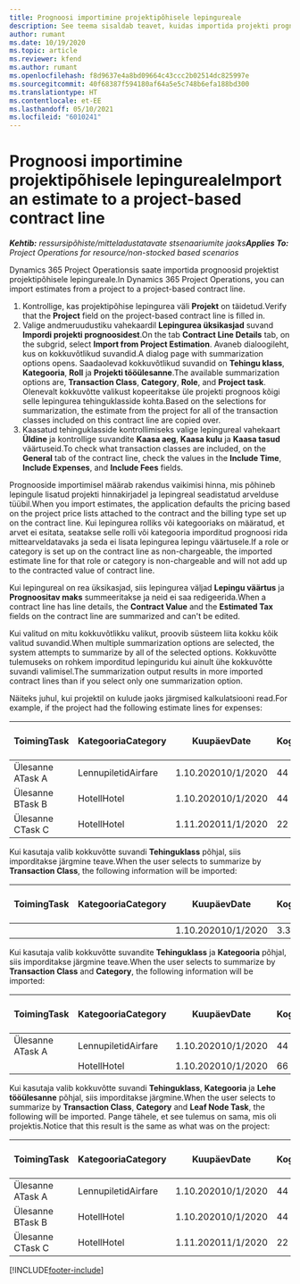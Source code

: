 ```yaml
---
title: Prognoosi importimine projektipõhisele lepingureale
description: See teema sisaldab teavet, kuidas importida projekti prognoose lepingureale.
author: rumant
ms.date: 10/19/2020
ms.topic: article
ms.reviewer: kfend
ms.author: rumant
ms.openlocfilehash: f8d9637e4a8bd09664c43ccc2b02514dc825997e
ms.sourcegitcommit: 40f68387f594180af64a5e5c748b6efa188bd300
ms.translationtype: HT
ms.contentlocale: et-EE
ms.lasthandoff: 05/10/2021
ms.locfileid: "6010241"
---
```

# <a name="import-an-estimate-to-a-project-based-contract-line"></a><span data-ttu-id="2b40a-103">Prognoosi importimine projektipõhisele lepingureale</span><span class="sxs-lookup"><span data-stu-id="2b40a-103">Import an estimate to a project-based contract line</span></span>

<span data-ttu-id="2b40a-104">_**Kehtib:** ressursipõhiste/mitteladustatavate stsenaariumite jaoks_</span><span class="sxs-lookup"><span data-stu-id="2b40a-104">_**Applies To:** Project Operations for resource/non-stocked based scenarios_</span></span>

<span data-ttu-id="2b40a-105">Dynamics 365 Project Operationsis saate importida prognoosid projektist projektipõhisele lepingureale.</span><span class="sxs-lookup"><span data-stu-id="2b40a-105">In Dynamics 365 Project Operations, you can import estimates from a project to a project-based contract line.</span></span>

1. <span data-ttu-id="2b40a-106">Kontrollige, kas projektipõhise lepingurea väli **Projekt** on täidetud.</span><span class="sxs-lookup"><span data-stu-id="2b40a-106">Verify that the **Project** field on the project-based contract line is filled in.</span></span>
2. <span data-ttu-id="2b40a-107">Valige andmeruudustiku vahekaardil **Lepingurea üksikasjad** suvand **Impordi projekti prognoosidest**.</span><span class="sxs-lookup"><span data-stu-id="2b40a-107">On the tab **Contract Line Details** tab, on the subgrid, select **Import from Project Estimation**.</span></span> <span data-ttu-id="2b40a-108">Avaneb dialoogileht, kus on kokkuvõtlikud suvandid.</span><span class="sxs-lookup"><span data-stu-id="2b40a-108">A dialog page with summarization options opens.</span></span> <span data-ttu-id="2b40a-109">Saadaolevad kokkuvõtlikud suvandid on **Tehingu klass**, **Kategooria**, **Roll** ja **Projekti tööülesanne**.</span><span class="sxs-lookup"><span data-stu-id="2b40a-109">The available summarization options are, **Transaction Class**, **Category**, **Role**, and **Project task**.</span></span> <span data-ttu-id="2b40a-110">Olenevalt kokkuvõtte valikust kopeeritakse üle projekti prognoos kõigi selle lepingurea tehinguklasside kohta.</span><span class="sxs-lookup"><span data-stu-id="2b40a-110">Based on the selections for summarization, the estimate from the project for all of the transaction classes included on this contract line are copied over.</span></span> 
3. <span data-ttu-id="2b40a-111">Kaasatud tehinguklasside kontrollimiseks valige lepingureal vahekaart **Üldine** ja kontrollige suvandite **Kaasa aeg**, **Kaasa kulu** ja **Kaasa tasud** väärtuseid.</span><span class="sxs-lookup"><span data-stu-id="2b40a-111">To check what transaction classes are included, on the **General** tab of the contract line, check the values in the **Include Time**, **Include Expenses**, and **Include Fees** fields.</span></span>

<span data-ttu-id="2b40a-112">Prognooside importimisel määrab rakendus vaikimisi hinna, mis põhineb lepingule lisatud projekti hinnakirjadel ja lepingreal seadistatud arvelduse tüübil.</span><span class="sxs-lookup"><span data-stu-id="2b40a-112">When you import estimates, the application defaults the pricing based on the project price lists attached to the contract and the billing type set up on the contract line.</span></span> <span data-ttu-id="2b40a-113">Kui lepingurea rolliks või kategooriaks on määratud, et arvet ei esitata, seatakse selle rolli või kategooria imporditud prognoosi rida mittearveldatavaks ja seda ei lisata lepingurea lepingu väärtusele.</span><span class="sxs-lookup"><span data-stu-id="2b40a-113">If a role or category is set up on the contract line as non-chargeable, the imported estimate line for that role or category is non-chargeable and will not add up to the contracted value of contract line.</span></span>

<span data-ttu-id="2b40a-114">Kui lepingureal on rea üksikasjad, siis lepingurea väljad **Lepingu väärtus** ja **Prognoositav maks** summeeritakse ja neid ei saa redigeerida.</span><span class="sxs-lookup"><span data-stu-id="2b40a-114">When a contract line has line details, the **Contract Value** and the **Estimated Tax** fields on the contract line are summarized and can't be edited.</span></span>

<span data-ttu-id="2b40a-115">Kui valitud on mitu kokkuvõtlikku valikut, proovib süsteem liita kokku kõik valitud suvandid.</span><span class="sxs-lookup"><span data-stu-id="2b40a-115">When multiple summarization options are selected, the system attempts to summarize by all of the selected options.</span></span> <span data-ttu-id="2b40a-116">Kokkuvõtte tulemuseks on rohkem imporditud lepinguridu kui ainult ühe kokkuvõtte suvandi valimisel.</span><span class="sxs-lookup"><span data-stu-id="2b40a-116">The summarization output results in more imported contract lines than if you select only one summarization option.</span></span>

<span data-ttu-id="2b40a-117">Näiteks juhul, kui projektil on kulude jaoks järgmised kalkulatsiooni read.</span><span class="sxs-lookup"><span data-stu-id="2b40a-117">For example, if the project had the following estimate lines for expenses:</span></span>

| <span data-ttu-id="2b40a-118">Toiming</span><span class="sxs-lookup"><span data-stu-id="2b40a-118">Task</span></span> | <span data-ttu-id="2b40a-119">Kategooria</span><span class="sxs-lookup"><span data-stu-id="2b40a-119">Category</span></span> | <span data-ttu-id="2b40a-120">Kuupäev</span><span class="sxs-lookup"><span data-stu-id="2b40a-120">Date</span></span> | <span data-ttu-id="2b40a-121">Kogus</span><span class="sxs-lookup"><span data-stu-id="2b40a-121">Quantity</span></span> | <span data-ttu-id="2b40a-122">Ühiku hind</span><span class="sxs-lookup"><span data-stu-id="2b40a-122">Unit price</span></span> | <span data-ttu-id="2b40a-123">Summa</span><span class="sxs-lookup"><span data-stu-id="2b40a-123">Amount</span></span> |
| --- | --- | --- | --- | --- | --- |
| <span data-ttu-id="2b40a-124">Ülesanne A</span><span class="sxs-lookup"><span data-stu-id="2b40a-124">Task A</span></span> | <span data-ttu-id="2b40a-125">Lennupiletid</span><span class="sxs-lookup"><span data-stu-id="2b40a-125">Airfare</span></span> | <span data-ttu-id="2b40a-126">1.10.2020</span><span class="sxs-lookup"><span data-stu-id="2b40a-126">10/1/2020</span></span> | <span data-ttu-id="2b40a-127">4</span><span class="sxs-lookup"><span data-stu-id="2b40a-127">4</span></span> | <span data-ttu-id="2b40a-128">400</span><span class="sxs-lookup"><span data-stu-id="2b40a-128">400</span></span> | <span data-ttu-id="2b40a-129">1600</span><span class="sxs-lookup"><span data-stu-id="2b40a-129">1600</span></span> |
| <span data-ttu-id="2b40a-130">Ülesanne B</span><span class="sxs-lookup"><span data-stu-id="2b40a-130">Task B</span></span> | <span data-ttu-id="2b40a-131">Hotell</span><span class="sxs-lookup"><span data-stu-id="2b40a-131">Hotel</span></span> | <span data-ttu-id="2b40a-132">1.10.2020</span><span class="sxs-lookup"><span data-stu-id="2b40a-132">10/1/2020</span></span> | <span data-ttu-id="2b40a-133">4</span><span class="sxs-lookup"><span data-stu-id="2b40a-133">4</span></span> | <span data-ttu-id="2b40a-134">200</span><span class="sxs-lookup"><span data-stu-id="2b40a-134">200</span></span> | <span data-ttu-id="2b40a-135">800</span><span class="sxs-lookup"><span data-stu-id="2b40a-135">800</span></span> |
| <span data-ttu-id="2b40a-136">Ülesanne C</span><span class="sxs-lookup"><span data-stu-id="2b40a-136">Task C</span></span> | <span data-ttu-id="2b40a-137">Hotell</span><span class="sxs-lookup"><span data-stu-id="2b40a-137">Hotel</span></span> | <span data-ttu-id="2b40a-138">1.11.2020</span><span class="sxs-lookup"><span data-stu-id="2b40a-138">11/1/2020</span></span> | <span data-ttu-id="2b40a-139">2</span><span class="sxs-lookup"><span data-stu-id="2b40a-139">2</span></span> | <span data-ttu-id="2b40a-140">200</span><span class="sxs-lookup"><span data-stu-id="2b40a-140">200</span></span> | <span data-ttu-id="2b40a-141">400</span><span class="sxs-lookup"><span data-stu-id="2b40a-141">400</span></span> |

<span data-ttu-id="2b40a-142">Kui kasutaja valib kokkuvõtte suvandi **Tehinguklass** põhjal, siis imporditakse järgmine teave.</span><span class="sxs-lookup"><span data-stu-id="2b40a-142">When the user selects to summarize by **Transaction Class**, the following information will be imported:</span></span>

| <span data-ttu-id="2b40a-143">Toiming</span><span class="sxs-lookup"><span data-stu-id="2b40a-143">Task</span></span> | <span data-ttu-id="2b40a-144">Kategooria</span><span class="sxs-lookup"><span data-stu-id="2b40a-144">Category</span></span> | <span data-ttu-id="2b40a-145">Kuupäev</span><span class="sxs-lookup"><span data-stu-id="2b40a-145">Date</span></span> | <span data-ttu-id="2b40a-146">Kogus</span><span class="sxs-lookup"><span data-stu-id="2b40a-146">Quantity</span></span> | <span data-ttu-id="2b40a-147">Ühiku hind</span><span class="sxs-lookup"><span data-stu-id="2b40a-147">Unit price</span></span> | <span data-ttu-id="2b40a-148">Summa</span><span class="sxs-lookup"><span data-stu-id="2b40a-148">Amount</span></span> |
| --- | --- | --- | --- | --- | --- |
| &nbsp;  | &nbsp;  | <span data-ttu-id="2b40a-149">1.10.2020</span><span class="sxs-lookup"><span data-stu-id="2b40a-149">10/1/2020</span></span> | <span data-ttu-id="2b40a-150">3.34</span><span class="sxs-lookup"><span data-stu-id="2b40a-150">3.34</span></span> | <span data-ttu-id="2b40a-151">840</span><span class="sxs-lookup"><span data-stu-id="2b40a-151">840</span></span> | <span data-ttu-id="2b40a-152">2800</span><span class="sxs-lookup"><span data-stu-id="2b40a-152">2800</span></span> |

<span data-ttu-id="2b40a-153">Kui kasutaja valib kokkuvõtte suvandite **Tehinguklass** ja **Kategooria** põhjal, siis imporditakse järgmine teave.</span><span class="sxs-lookup"><span data-stu-id="2b40a-153">When the user selects to summarize by **Transaction Class** and **Category**, the following information will be imported:</span></span>

| <span data-ttu-id="2b40a-154">Toiming</span><span class="sxs-lookup"><span data-stu-id="2b40a-154">Task</span></span> | <span data-ttu-id="2b40a-155">Kategooria</span><span class="sxs-lookup"><span data-stu-id="2b40a-155">Category</span></span> | <span data-ttu-id="2b40a-156">Kuupäev</span><span class="sxs-lookup"><span data-stu-id="2b40a-156">Date</span></span> | <span data-ttu-id="2b40a-157">Kogus</span><span class="sxs-lookup"><span data-stu-id="2b40a-157">Quantity</span></span> | <span data-ttu-id="2b40a-158">Ühiku hind</span><span class="sxs-lookup"><span data-stu-id="2b40a-158">Unit price</span></span> | <span data-ttu-id="2b40a-159">Summa</span><span class="sxs-lookup"><span data-stu-id="2b40a-159">Amount</span></span> |
| --- | --- | --- | --- | --- | --- |
| <span data-ttu-id="2b40a-160">Ülesanne A</span><span class="sxs-lookup"><span data-stu-id="2b40a-160">Task A</span></span> | <span data-ttu-id="2b40a-161">Lennupiletid</span><span class="sxs-lookup"><span data-stu-id="2b40a-161">Airfare</span></span> | <span data-ttu-id="2b40a-162">1.10.2020</span><span class="sxs-lookup"><span data-stu-id="2b40a-162">10/1/2020</span></span> | <span data-ttu-id="2b40a-163">4</span><span class="sxs-lookup"><span data-stu-id="2b40a-163">4</span></span> | <span data-ttu-id="2b40a-164">400</span><span class="sxs-lookup"><span data-stu-id="2b40a-164">400</span></span> | <span data-ttu-id="2b40a-165">1600</span><span class="sxs-lookup"><span data-stu-id="2b40a-165">1600</span></span> |
| &nbsp;  | <span data-ttu-id="2b40a-166">Hotell</span><span class="sxs-lookup"><span data-stu-id="2b40a-166">Hotel</span></span> | <span data-ttu-id="2b40a-167">1.10.2020</span><span class="sxs-lookup"><span data-stu-id="2b40a-167">10/1/2020</span></span> | <span data-ttu-id="2b40a-168">6</span><span class="sxs-lookup"><span data-stu-id="2b40a-168">6</span></span> | <span data-ttu-id="2b40a-169">200</span><span class="sxs-lookup"><span data-stu-id="2b40a-169">200</span></span> | <span data-ttu-id="2b40a-170">1200</span><span class="sxs-lookup"><span data-stu-id="2b40a-170">1200</span></span> |

<span data-ttu-id="2b40a-171">Kui kasutaja valib kokkuvõtte suvandi **Tehinguklass**, **Kategooria** ja **Lehe tööülesanne** põhjal, siis imporditakse järgmine.</span><span class="sxs-lookup"><span data-stu-id="2b40a-171">When the user selects to summarize by **Transaction Class**, **Category** and **Leaf Node Task**, the following will be imported.</span></span> <span data-ttu-id="2b40a-172">Pange tähele, et see tulemus on sama, mis oli projektis.</span><span class="sxs-lookup"><span data-stu-id="2b40a-172">Notice that this result is the same as what was on the project:</span></span>

| <span data-ttu-id="2b40a-173">Toiming</span><span class="sxs-lookup"><span data-stu-id="2b40a-173">Task</span></span> | <span data-ttu-id="2b40a-174">Kategooria</span><span class="sxs-lookup"><span data-stu-id="2b40a-174">Category</span></span> | <span data-ttu-id="2b40a-175">Kuupäev</span><span class="sxs-lookup"><span data-stu-id="2b40a-175">Date</span></span> | <span data-ttu-id="2b40a-176">Kogus</span><span class="sxs-lookup"><span data-stu-id="2b40a-176">Quantity</span></span> | <span data-ttu-id="2b40a-177">Ühiku hind</span><span class="sxs-lookup"><span data-stu-id="2b40a-177">Unit price</span></span> | <span data-ttu-id="2b40a-178">Summa</span><span class="sxs-lookup"><span data-stu-id="2b40a-178">Amount</span></span> |
| --- | --- | --- | --- | --- | --- |
| <span data-ttu-id="2b40a-179">Ülesanne A</span><span class="sxs-lookup"><span data-stu-id="2b40a-179">Task A</span></span> | <span data-ttu-id="2b40a-180">Lennupiletid</span><span class="sxs-lookup"><span data-stu-id="2b40a-180">Airfare</span></span> | <span data-ttu-id="2b40a-181">1.10.2020</span><span class="sxs-lookup"><span data-stu-id="2b40a-181">10/1/2020</span></span> | <span data-ttu-id="2b40a-182">4</span><span class="sxs-lookup"><span data-stu-id="2b40a-182">4</span></span> | <span data-ttu-id="2b40a-183">400</span><span class="sxs-lookup"><span data-stu-id="2b40a-183">400</span></span> | <span data-ttu-id="2b40a-184">1600</span><span class="sxs-lookup"><span data-stu-id="2b40a-184">1600</span></span> |
| <span data-ttu-id="2b40a-185">Ülesanne B</span><span class="sxs-lookup"><span data-stu-id="2b40a-185">Task B</span></span> | <span data-ttu-id="2b40a-186">Hotell</span><span class="sxs-lookup"><span data-stu-id="2b40a-186">Hotel</span></span> | <span data-ttu-id="2b40a-187">1.10.2020</span><span class="sxs-lookup"><span data-stu-id="2b40a-187">10/1/2020</span></span> | <span data-ttu-id="2b40a-188">4</span><span class="sxs-lookup"><span data-stu-id="2b40a-188">4</span></span> | <span data-ttu-id="2b40a-189">200</span><span class="sxs-lookup"><span data-stu-id="2b40a-189">200</span></span> | <span data-ttu-id="2b40a-190">800</span><span class="sxs-lookup"><span data-stu-id="2b40a-190">800</span></span> |
| <span data-ttu-id="2b40a-191">Ülesanne C</span><span class="sxs-lookup"><span data-stu-id="2b40a-191">Task C</span></span> | <span data-ttu-id="2b40a-192">Hotell</span><span class="sxs-lookup"><span data-stu-id="2b40a-192">Hotel</span></span> | <span data-ttu-id="2b40a-193">1.11.2020</span><span class="sxs-lookup"><span data-stu-id="2b40a-193">11/1/2020</span></span> | <span data-ttu-id="2b40a-194">2</span><span class="sxs-lookup"><span data-stu-id="2b40a-194">2</span></span> | <span data-ttu-id="2b40a-195">200</span><span class="sxs-lookup"><span data-stu-id="2b40a-195">200</span></span> | <span data-ttu-id="2b40a-196">400</span><span class="sxs-lookup"><span data-stu-id="2b40a-196">400</span></span> |


[!INCLUDE[footer-include](../includes/footer-banner.md)]